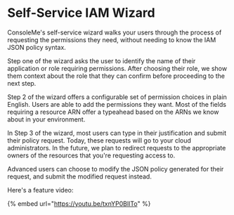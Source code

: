# Self-Service IAM Wizard

ConsoleMe's self-service wizard walks your users through the process of requesting the permissions they need, without needing to know the IAM JSON policy syntax.

Step one of the wizard asks the user to identify the name of their application or role requiring permissions. After choosing their role, we show them context about the role that they can confirm before proceeding to the next step.

Step 2 of the wizard offers a configurable set of permission choices in plain English. Users are able to add the permissions they want. Most of the fields requiring a resource ARN offer a typeahead based on the ARNs we know about in your environment.

In Step 3 of the wizard, most users can type in their justification and submit their policy request. Today, these requests will go to your cloud administrators. In the future, we plan to redirect requests to the appropriate owners of the resources that you're requesting access to.

Advanced users can choose to modify the JSON policy generated for their request, and submit the modified request instead.

Here's a feature video:

{% embed url="https://youtu.be/txnYP0BlITo" %}
